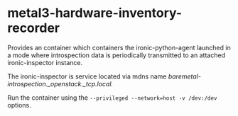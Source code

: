 # metal3-hardware-inventory-recorder
Provides an container which containers the ironic-python-agent
launched in a mode where introspection data is periodically
transmitted to an attached ironic-inspector instance.

The ironic-inspector is service located via mdns name
*baremetal-introspection._openstack._tcp.local.*

Run the container using the `--privileged --network=host -v /dev:/dev` options.
